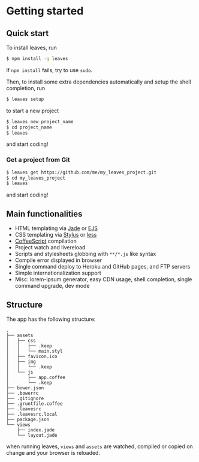 # Getting started
## Quick start

To install leaves, run

```sh
$ npm install -g leaves
```

If `npm install` fails, try to use `sudo`.

Then, to install some extra dependencies automatically
and setup the shell completion, run

```sh
$ leaves setup
```

to start a new project

```sh
$ leaves new project_name
$ cd project_name
$ leaves
```

and start coding!

### Get a project from Git

```sh
$ leaves get https://github.com/me/my_leaves_project.git
$ cd my_leaves_project
$ leaves
```

and start coding!


<a id="mainfunctionalities"></a>
## Main functionalities

* HTML templating via [Jade](http://jade-lang.com/) or [EJS](https://github.com/RandomEtc/ejs-locals)
* CSS templating via [Stylus](http://learnboost.github.io/stylus/) or [less](http://lesscss.org/)
* [CoffeeScript](http://coffeescript.org/) compilation
* Project watch and livereload
* Scripts and stylesheets globbing with `**/*.js` like syntax
* Compile error displayed in browser
* Single command deploy to Heroku and GitHub pages, and FTP servers
* Simple internationalization support
* Misc: lorem-ipsum generator, easy CDN usage, shell completion, single command upgrade, dev mode



<a id="structure"></a>
## Structure

The app has the following structure:

```
.
├── assets
│   ├── css
│   │   ├── .keep
│   │   └── main.styl
│   ├── favicon.ico
│   ├── img
│   │   └── .keep
│   └── js
│       ├── app.coffee
│       └── .keep
├── bower.json
├── .bowerrc
├── .gitignore
├── .gruntfile.coffee
├── .leavesrc
├── .leavesrc.local
├── package.json
└── views
    ├── index.jade
    └── layout.jade
```

when running leaves, `views` and `assets` are watched,
compiled or copied on change and your browser is reloaded.




[generator-static-website]: https://github.com/claudetech/generator-static-website
[github-pages]: https://pages.github.com/
[heroku]: https://www.heroku.com/
[bower]: http://bower.io/
[npm]: https://www.npmjs.org/
[node-lorem-ipsum]: https://github.com/knicklabs/lorem-ipsum.js
[node-cdnify]: https://github.com/claudetech/node-cdnify
[node-glob-html]: https://github.com/claudetech/node-glob-html
[node-static-i18n]: https://github.com/claudetech/node-static-i18n
